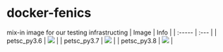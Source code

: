 # docker-fenics
mix-in image for our testing infrastructing
| Image  | Info |
| :----- | :--- |
| petsc_py3.6 | [![](https://images.microbadger.com/badges/image/pymor/petsc_py3.6.svg)](https://microbadger.com/images/pymor/petsc_py3.6 "petsc mixin") |
| petsc_py3.7 | [![](https://images.microbadger.com/badges/image/pymor/petsc_py3.7.svg)](https://microbadger.com/images/pymor/petsc_py3.7 "petsc mixin") |
| petsc_py3.8 | [![](https://images.microbadger.com/badges/image/pymor/petsc_py3.8.svg)](https://microbadger.com/images/pymor/petsc_py3.8 "petsc mixin") |
